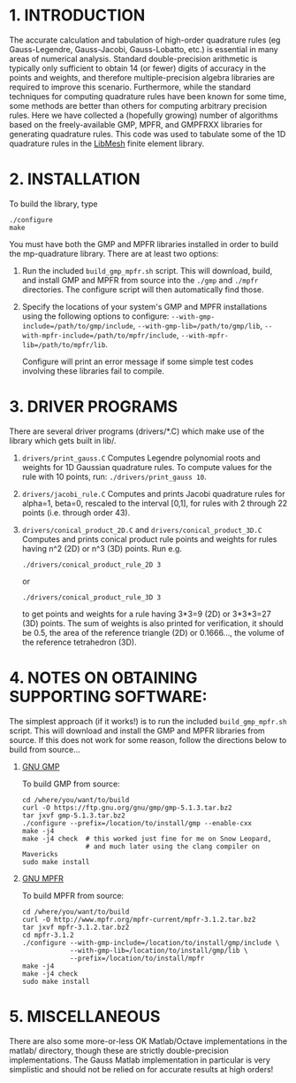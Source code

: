 # 1. INTRODUCTION

   The accurate calculation and tabulation of high-order quadrature
   rules (eg Gauss-Legendre, Gauss-Jacobi, Gauss-Lobatto, etc.) is
   essential in many areas of numerical analysis. Standard
   double-precision arithmetic is typically only sufficient to obtain
   14 (or fewer) digits of accuracy in the points and weights, and
   therefore multiple-precision algebra libraries are required to
   improve this scenario. Furthermore, while the standard techniques
   for computing quadrature rules have been known for some time, some
   methods are better than others for computing arbitrary precision
   rules. Here we have collected a (hopefully growing) number of
   algorithms based on the freely-available GMP, MPFR, and GMPFRXX
   libraries for generating quadrature rules. This code was used to
   tabulate some of the 1D quadrature rules in the [LibMesh](https://github.com/libMesh/libmesh) finite element library.

# 2. INSTALLATION

   To build the library, type

   ```
   ./configure
   make
   ```

   You must have both the GMP and MPFR libraries installed in order to
   build the mp-quadrature library.  There are at least two options:

   1. Run the included `build_gmp_mpfr.sh` script.  This will download, build,
      and install GMP and MPFR from source into the `./gmp` and `./mpfr` directories.
      The configure script will then automatically find those.

   1. Specify the locations of your system's GMP and MPFR
      installations using the following options to configure:
      `--with-gmp-include=/path/to/gmp/include`, `--with-gmp-lib=/path/to/gmp/lib`, `--with-mpfr-include=/path/to/mpfr/include`, `--with-mpfr-lib=/path/to/mpfr/lib`.

      Configure will print an error message if some simple test codes
      involving these libraries fail to compile.


# 3. DRIVER PROGRAMS

   There are several driver programs (drivers/*.C) which make use of
   the library which gets built in lib/.

   1. `drivers/print_gauss.C`
      Computes Legendre polynomial roots and weights for 1D Gaussian
      quadrature rules.  To compute values for the rule with 10 points, run: `./drivers/print_gauss 10`.
   1. `drivers/jacobi_rule.C`
      Computes and prints Jacobi quadrature rules for alpha=1, beta=0,
      rescaled to the interval [0,1], for rules with 2 through 22 points
      (i.e. through order 43).
   1. `drivers/conical_product_2D.C` and `drivers/conical_product_3D.C`
      Computes and prints conical product rule points and weights for
      rules having n^2 (2D) or n^3 (3D) points.  Run e.g.

      `./drivers/conical_product_rule_2D 3`

      or

      `./drivers/conical_product_rule_3D 3`

      to get points and weights for a rule having 3\*3=9 (2D) or 3\*3\*3=27
      (3D) points.  The sum of weights is also printed for verification,
      it should be 0.5, the area of the reference triangle (2D) or
      0.1666..., the volume of the reference tetrahedron (3D).


# 4. NOTES ON OBTAINING SUPPORTING SOFTWARE:

The simplest approach (if it works!) is to run the included
`build_gmp_mpfr.sh` script.  This will download and install the GMP
and MPFR libraries from source.  If this does not work for some reason,
follow the directions below to build from source...

1. [GNU GMP](https://gmplib.org/)

   To build GMP from source:
   ```
   cd /where/you/want/to/build
   curl -O https://ftp.gnu.org/gnu/gmp/gmp-5.1.3.tar.bz2
   tar jxvf gmp-5.1.3.tar.bz2
   ./configure --prefix=/location/to/install/gmp --enable-cxx
   make -j4
   make -j4 check  # this worked just fine for me on Snow Leopard,
                   # and much later using the clang compiler on Mavericks
   sudo make install
   ```

1. [GNU MPFR](http://www.mpfr.org/)

   To build MPFR from source:
   ```
   cd /where/you/want/to/build
   curl -O http://www.mpfr.org/mpfr-current/mpfr-3.1.2.tar.bz2
   tar jxvf mpfr-3.1.2.tar.bz2
   cd mpfr-3.1.2
   ./configure --with-gmp-include=/location/to/install/gmp/include \
               --with-gmp-lib=/location/to/install/gmp/lib \
               --prefix=/location/to/install/mpfr
   make -j4
   make -j4 check
   sudo make install
   ```

# 5. MISCELLANEOUS

   There are also some more-or-less OK Matlab/Octave implementations in
   the matlab/ directory, though these are strictly double-precision
   implementations.  The Gauss Matlab implementation in particular is
   very simplistic and should not be relied on for accurate results at
   high orders!
